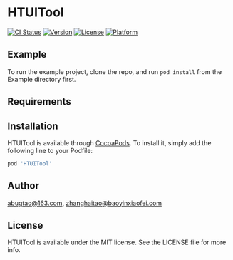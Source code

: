 # HTUITool

[![CI Status](https://img.shields.io/travis/abugtao@163.com/HTUITool.svg?style=flat)](https://travis-ci.org/abugtao@163.com/HTUITool)
[![Version](https://img.shields.io/cocoapods/v/HTUITool.svg?style=flat)](https://cocoapods.org/pods/HTUITool)
[![License](https://img.shields.io/cocoapods/l/HTUITool.svg?style=flat)](https://cocoapods.org/pods/HTUITool)
[![Platform](https://img.shields.io/cocoapods/p/HTUITool.svg?style=flat)](https://cocoapods.org/pods/HTUITool)

## Example

To run the example project, clone the repo, and run `pod install` from the Example directory first.

## Requirements

## Installation

HTUITool is available through [CocoaPods](https://cocoapods.org). To install
it, simply add the following line to your Podfile:

```ruby
pod 'HTUITool'
```

## Author

abugtao@163.com, zhanghaitao@baoyinxiaofei.com

## License

HTUITool is available under the MIT license. See the LICENSE file for more info.
